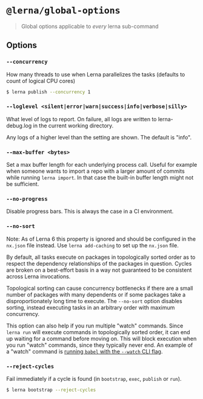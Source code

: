 # `@lerna/global-options`

> Global options applicable to _every_ lerna sub-command

## Options

### `--concurrency`

How many threads to use when Lerna parallelizes the tasks (defaults to count of logical CPU cores)

```sh
$ lerna publish --concurrency 1
```

### `--loglevel <silent|error|warn|success|info|verbose|silly>`

What level of logs to report. On failure, all logs are written to lerna-debug.log in the current working directory.

Any logs of a higher level than the setting are shown. The default is "info".

### `--max-buffer <bytes>`

Set a max buffer length for each underlying process call. Useful for example
when someone wants to import a repo with a larger amount of commits while
running `lerna import`. In that case the built-in buffer length might not
be sufficient.

### `--no-progress`

Disable progress bars. This is always the case in a CI environment.

### `--no-sort`

Note: As of Lerna 6 this property is ignored and should be configured in the `nx.json` file instead. Use `lerna add-caching` to set up the `nx.json` file.

By default, all tasks execute on packages in topologically sorted order as to respect the dependency relationships of the packages in question. Cycles are broken on a best-effort basis in a way not guaranteed to be consistent across Lerna invocations.

Topological sorting can cause concurrency bottlenecks if there are a small number of packages with many dependents or if some packages take a disproportionately long time to execute. The `--no-sort` option disables sorting, instead executing tasks in an arbitrary order with maximum concurrency.

This option can also help if you run multiple "watch" commands. Since `lerna run` will execute commands in topologically sorted order, it can end up waiting for a command before moving on. This will block execution when you run "watch" commands, since they typically never end. An example of a "watch" command is [running `babel` with the `--watch` CLI flag](https://babeljs.io/docs/usage/cli/#babel-compile-files).

### `--reject-cycles`

Fail immediately if a cycle is found (in `bootstrap`, `exec`, `publish` or `run`).

```sh
$ lerna bootstrap --reject-cycles
```
